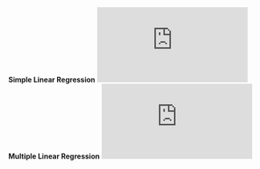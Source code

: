 **Simple Linear Regression**
![Simple Linear Regression](https://latex.codecogs.com/gif.latex?%5C%5B%20Y%20%3D%20%5Cbeta_0%20&plus;%20%5Cbeta_1%20X_1%20&plus;%20%5Cbeta_2%20X_2%20&plus;%20%5Cldots%20&plus;%20%5Cbeta_p%20X_p%20&plus;%20%5Cvarepsilon%20%5C%5D)
**Multiple Linear Regression**
![Multiple Linear Regression](https://latex.codecogs.com/png.latex?%5Cdpi%7B120%7D%20%5Cfn_phv%20%5Clarge%20%5C%5B%20Y%20%3D%20%5Cbeta_0%20&plus;%20%5Cbeta_1%20X_1%20&plus;%20%5Cbeta_2%20X_2%20&plus;%20%5Cldots%20&plus;%20%5Cbeta_p%20X_p%20&plus;%20%5Cvarepsilon%20%5C%5D%20%7B%5Ccolor%7BEmerald%7D%20%7D)

